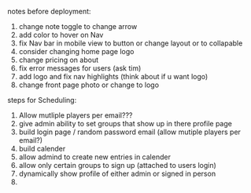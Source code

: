 notes before deployment:

1. change note toggle to change arrow
2. add color to hover on Nav
3. fix Nav bar in mobile view to button or change layout or to collapable
4. consider changing home page logo
5. change pricing on about
6. fix error messages for users (ask tim)
7. add logo and fix nav highlights (think about if u want logo)
8. change front page photo or change to logo

steps for Scheduling:

1. Allow mutliple players per email???
1. give admin ability to set groups that show up in there profile page
1. build login page / random password email (allow mutiple players per email?)
1. build calender
1. allow admind to create new entries in calender
1. allow only certain groups to sign up (attached to users login)
1. dynamically show profile of either admin or signed in person
1.
